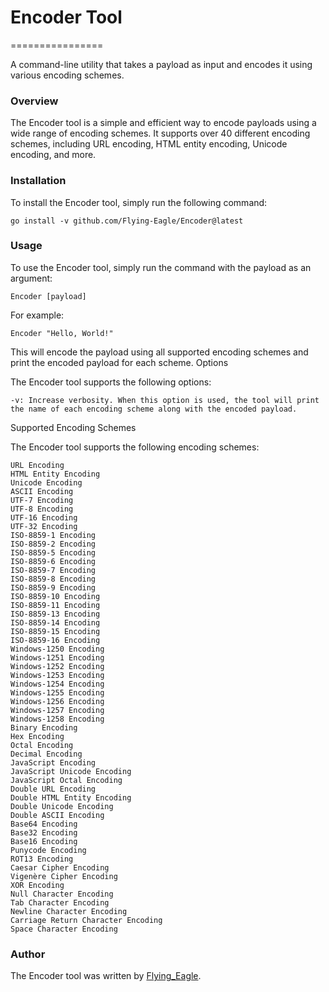 # Encoder Tool

================

A command-line utility that takes a payload as input and encodes it using various encoding schemes.

### Overview

The Encoder tool is a simple and efficient way to encode payloads using a wide range of encoding schemes. It supports over 40 different encoding schemes, including URL encoding, HTML entity encoding, Unicode encoding, and more.

### Installation

To install the Encoder tool, simply run the following command:


    go install -v github.com/Flying-Eagle/Encoder@latest

### Usage

To use the Encoder tool, simply run the command with the payload as an argument:


    Encoder [payload]

For example:

    Encoder "Hello, World!" 

This will encode the payload using all supported encoding schemes and print the encoded payload for each scheme.
Options

The Encoder tool supports the following options:

    -v: Increase verbosity. When this option is used, the tool will print the name of each encoding scheme along with the encoded payload.

Supported Encoding Schemes

The Encoder tool supports the following encoding schemes:

    URL Encoding
    HTML Entity Encoding
    Unicode Encoding
    ASCII Encoding
    UTF-7 Encoding
    UTF-8 Encoding
    UTF-16 Encoding
    UTF-32 Encoding
    ISO-8859-1 Encoding
    ISO-8859-2 Encoding
    ISO-8859-5 Encoding
    ISO-8859-6 Encoding
    ISO-8859-7 Encoding
    ISO-8859-8 Encoding
    ISO-8859-9 Encoding
    ISO-8859-10 Encoding
    ISO-8859-11 Encoding
    ISO-8859-13 Encoding
    ISO-8859-14 Encoding
    ISO-8859-15 Encoding
    ISO-8859-16 Encoding
    Windows-1250 Encoding
    Windows-1251 Encoding
    Windows-1252 Encoding
    Windows-1253 Encoding
    Windows-1254 Encoding
    Windows-1255 Encoding
    Windows-1256 Encoding
    Windows-1257 Encoding
    Windows-1258 Encoding
    Binary Encoding
    Hex Encoding
    Octal Encoding
    Decimal Encoding
    JavaScript Encoding
    JavaScript Unicode Encoding
    JavaScript Octal Encoding
    Double URL Encoding
    Double HTML Entity Encoding
    Double Unicode Encoding
    Double ASCII Encoding
    Base64 Encoding
    Base32 Encoding
    Base16 Encoding
    Punycode Encoding
    ROT13 Encoding
    Caesar Cipher Encoding
    Vigenère Cipher Encoding
    XOR Encoding
    Null Character Encoding
    Tab Character Encoding
    Newline Character Encoding
    Carriage Return Character Encoding
    Space Character Encoding

### Author

The Encoder tool was written by [Flying_Eagle](https://x.com/flying_eagl3).

